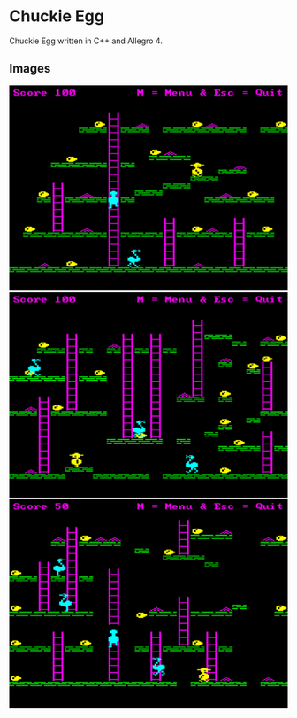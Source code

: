 # Chuckie Egg
Chuckie Egg written in C++ and Allegro 4.

## Images
![alt tag](https://raw.githubusercontent.com/VictorLeach96/ChuckieEgg/master/Image_1.png)
![alt tag](https://raw.githubusercontent.com/VictorLeach96/ChuckieEgg/master/Image_2.png)
![alt tag](https://raw.githubusercontent.com/VictorLeach96/ChuckieEgg/master/Image_3.png)
